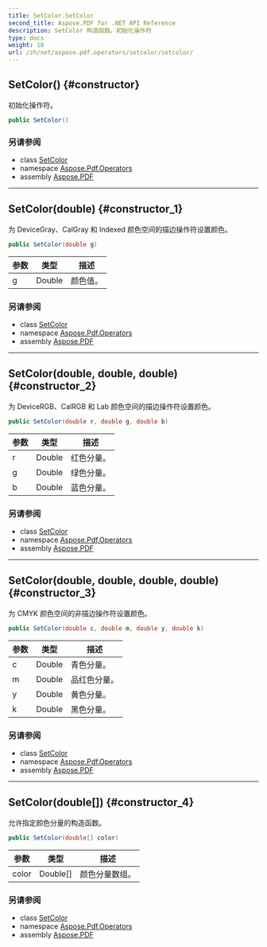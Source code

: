 ```yaml
---
title: SetColor.SetColor
second_title: Aspose.PDF for .NET API Reference
description: SetColor 构造函数。初始化操作符
type: docs
weight: 10
url: /zh/net/aspose.pdf.operators/setcolor/setcolor/
---
```

## SetColor() {#constructor}

初始化操作符。

```csharp
public SetColor()
```

### 另请参阅

* class [SetColor](../)
* namespace [Aspose.Pdf.Operators](../../../aspose.pdf.operators/)
* assembly [Aspose.PDF](../../../)

---

## SetColor(double) {#constructor_1}

为 DeviceGray、CalGray 和 Indexed 颜色空间的描边操作符设置颜色。

```csharp
public SetColor(double g)
```

| 参数 | 类型 | 描述 |
| --- | --- | --- |
| g | Double | 颜色值。 |

### 另请参阅

* class [SetColor](../)
* namespace [Aspose.Pdf.Operators](../../../aspose.pdf.operators/)
* assembly [Aspose.PDF](../../../)

---

## SetColor(double, double, double) {#constructor_2}

为 DeviceRGB、CalRGB 和 Lab 颜色空间的描边操作符设置颜色。

```csharp
public SetColor(double r, double g, double b)
```

| 参数 | 类型 | 描述 |
| --- | --- | --- |
| r | Double | 红色分量。 |
| g | Double | 绿色分量。 |
| b | Double | 蓝色分量。 |

### 另请参阅

* class [SetColor](../)
* namespace [Aspose.Pdf.Operators](../../../aspose.pdf.operators/)
* assembly [Aspose.PDF](../../../)

---

## SetColor(double, double, double, double) {#constructor_3}

为 CMYK 颜色空间的非描边操作符设置颜色。

```csharp
public SetColor(double c, double m, double y, double k)
```

| 参数 | 类型 | 描述 |
| --- | --- | --- |
| c | Double | 青色分量。 |
| m | Double | 品红色分量。 |
| y | Double | 黄色分量。 |
| k | Double | 黑色分量。 |

### 另请参阅

* class [SetColor](../)
* namespace [Aspose.Pdf.Operators](../../../aspose.pdf.operators/)
* assembly [Aspose.PDF](../../../)

---

## SetColor(double[]) {#constructor_4}

允许指定颜色分量的构造函数。

```csharp
public SetColor(double[] color)
```

| 参数 | 类型 | 描述 |
| --- | --- | --- |
| color | Double[] | 颜色分量数组。 |

### 另请参阅

* class [SetColor](../)
* namespace [Aspose.Pdf.Operators](../../../aspose.pdf.operators/)
* assembly [Aspose.PDF](../../../)